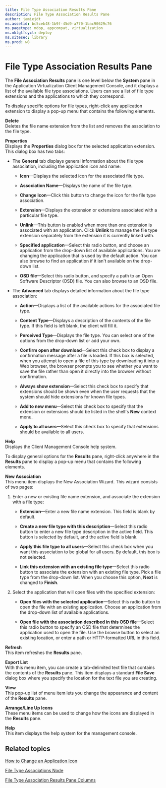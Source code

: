 ```yaml
---
title: File Type Association Results Pane
description: File Type Association Results Pane
author: jamiejdt
ms.assetid: bc5ceb48-1b9f-45d9-a770-1bac90629c76
ms.pagetype: mdop, appcompat, virtualization
ms.mktglfcycl: deploy
ms.sitesec: library
ms.prod: w8
---
```



# File Type Association Results Pane


The **File Association** **Results** pane is one level below the **System** pane in the Application Virtualization Client Management Console, and it displays a list of the available file type associations. Users can see a list of file type extensions and the applications to which they correspond.

To display specific options for file types, right-click any application extension to display a pop-up menu that contains the following elements.

<a href="" id="delete"></a>**Delete**  
Deletes the file name extension from the list and removes the association to the file type.

<a href="" id="properties"></a>**Properties**  
Displays the **Properties** dialog box for the selected application extension. This dialog box has two tabs:

-   The **General** tab displays general information about the file type association, including the application icon and name:

    -   **Icon**—Displays the selected icon for the associated file type.

    -   **Association Name**—Displays the name of the file type.

    -   **Change Icon**—Click this button to change the icon for the file type association.

    -   **Extension**—Displays the extension or extensions associated with a particular file type.

    -   **Unlink**—This button is enabled when more than one extension is associated with an application. Click **Unlink** to manage the file type extension separately from the extension it is currently linked with.

    -   **Specified application**—Select this radio button, and choose an application from the drop-down list of available applications. You are changing the application that is used by the default action. You can also browse to find an application if it isn't available on the drop-down list.

    -   **OSD file**—Select this radio button, and specify a path to an Open Software Descriptor (OSD) file. You can also browse to an OSD file.

-   The **Advanced** tab displays detailed information about the file type association:

    -   **Action**—Displays a list of the available actions for the associated file type.

    -   **Content Type**—Displays a description of the contents of the file type. If this field is left blank, the client will fill it.

    -   **Perceived Type**—Displays the file type. You can select one of the options from the drop-down list or add your own.

    -   **Confirm open after download**—Select this check box to display a confirmation message after a file is loaded. If this box is selected, when you attempt to open a file of this type by downloading it into a Web browser, the browser prompts you to see whether you want to save the file rather than open it directly into the browser without confirmation.

    -   **Always show extension**—Select this check box to specify that extensions should be shown even when the user requests that the system should hide extensions for known file types.

    -   **Add to new menu**—Select this check box to specify that the extension or extensions should be listed in the shell's **New** context menu.

    -   **Apply to all users**—Select this check box to specify that extensions should be available to all users.

<a href="" id="help"></a>**Help**  
Displays the Client Management Console help system.

To display general options for the **Results** pane, right-click anywhere in the **Results** pane to display a pop-up menu that contains the following elements.

<a href="" id="new-association"></a>**New Association**  
This menu item displays the New Association Wizard. This wizard consists of two pages:

1.  Enter a new or existing file name extension, and associate the extension with a file type:

    -   **Extension**—Enter a new file name extension. This field is blank by default.

    -   **Create a new file type with this description**—Select this radio button to enter a new file type description in the active field. This button is selected by default, and the active field is blank.

    -   **Apply this file type to all users**—Select this check box when you want this association to be global for all users. By default, this box is not selected.

    -   **Link this extension with an existing file type**—Select this radio button to associate the extension with an existing file type. Pick a file type from the drop-down list. When you choose this option, **Next** is changed to **Finish**.

2.  Select the application that will open files with the specified extension:

    -   **Open files with the selected application**—Select this radio button to open the file with an existing application. Choose an application from the drop-down list of available applications.

    -   **Open file with the association described in this OSD file**—Select this radio button to specify an OSD file that determines the application used to open the file. Use the browse button to select an existing location, or enter a path or HTTP-formatted URL in this field.

<a href="" id="refresh"></a>**Refresh**  
This item refreshes the **Results** pane.

<a href="" id="export-list"></a>**Export List**  
With this menu item, you can create a tab-delimited text file that contains the contents of the **Results** pane. This item displays a standard **File Save** dialog box where you specify the location for the text file you are creating.

<a href="" id="view"></a>**View**  
This pop-up list of menu item lets you change the appearance and content of the **Results** pane.

<a href="" id="arrange-line-up-icons"></a>**Arrange/Line Up Icons**  
These menu items can be used to change how the icons are displayed in the **Results** pane.

<a href="" id="help"></a>**Help**  
This item displays the help system for the management console.

## Related topics


[How to Change an Application Icon](how-to-change-an-application-icon.md)

[File Type Associations Node](file-type-associations-node-client.md)

[File Type Association Results Pane Columns](file-type-association-results-pane-columns.md)

 

 





